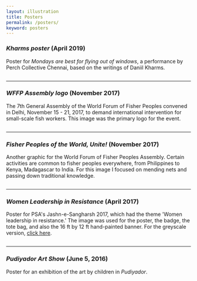 ```yaml
---
layout: illustration
title: Posters
permalink: /posters/
keyword: posters
---
```



<h3><i>Kharms poster</i> (April 2019)</h3>
<p>Poster for  <i>Mondays are best for flying out of windows</i>, a performance by Perch Collective Chennai, based on the writings of Daniil Kharms.</p>

<center>
<a href="../images/kharms/kharms.jpg"><img SRC="../images/kharms/kharms_small.jpg" ALT=""></a>
</center>

<hr>



<h3><i>WFFP Assembly logo</i> (November 2017)</h3>
<p>The 7th General Assembly of the World Forum of Fisher Peoples convened 
in Delhi, November 15 - 21, 2017, to demand international intervention for small-scale fish workers.
This image was the primary logo for the event.</p>

<center>
<a href="../images/labour/WFFP_logo.jpg"><img SRC="../images/labour/WFFP_logo_small.jpg" ALT=""></a>
</center>

<hr>

<h3><i>Fisher Peoples of the World, Unite!</i> (November 2017)</h3>
<p> Another graphic for the World Forum of Fisher Peoples Assembly.  Certain activities are common
 to fisher peoples everywhere, from Philippines to Kenya, Madagascar to India.  For this image I
 focused on mending nets and
 passing down traditional knowledge.</p>

<center>
<a href="../images/labour/fisherpeoples_of_the_world.jpg"><img SRC="../images/labour/fisherpeoples_of_the_world_small.jpg" ALT=""></a>
</center>



<hr>
<h3><i>Women Leadership in Resistance</i> (April 2017)</h3>
<p>Poster for PSA's Jashn-e-Sangharsh 2017, which had the theme 'Women leadership in resistance.' 
The image was used for the poster, the badge, the tote bag, and also the 16 ft by 12 ft
hand-painted banner.
For the greyscale version, <a href="../images/labour/extras/poster_greyscale.jpg">click here</a>.</p>

<center>
<a href="../images/labour/women_in_resistance.jpg"><img SRC="../images/labour/women_in_resistance_small.jpg" ALT=""></a>
</center>

<hr>

<h3><i>Pudiyador Art Show</i> (June 5, 2016)</h3>

Poster for an exhibition of the art by children in <i>Pudiyador</i>.

<center>
<a href="../images/pudiyador/pudiyador_poster.jpg"><img SRC="../images/pudiyador/pudiyador_poster_small.jpg" ALT=""></a>
</center>



